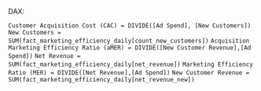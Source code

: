 DAX:

```Customer Acquisition Cost (CAC) = DIVIDE([Ad Spend], [New Customers])```
```New Customers = SUM(fact_marketing_efficiency_daily[count_new_customers])```
```Acquisition Marketing Efficiency Ratio (aMER) = DIVIDE([New Customer Revenue],[Ad Spend])```
```Net Revenue = SUM(fact_marketing_efficiency_daily[net_revenue])```
```Marketing Efficiency Ratio (MER) = DIVIDE([Net Revenue],[Ad Spend])```
```New Customer Revenue = SUM(fact_marketing_efficiency_daily[net_revenue_new])```
